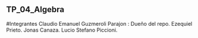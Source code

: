 ## TP_04_Algebra

#Integrantes
Claudio Emanuel Guzmeroli Parajon : Dueño del repo.
Ezequiel Prieto.
Jonas Canaza.
Lucio Stefano Piccioni.